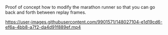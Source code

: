Proof of concept how to modify the marathon runner so that you can go back and forth between replay frames.

https://user-images.githubusercontent.com/9901571/148027104-e1d19cd6-ef6a-4bb8-a7f2-da4d91f889ef.mp4

